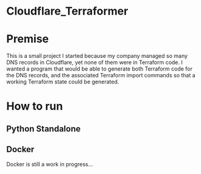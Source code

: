 # Cloudflare_Terraformer

# Premise
This is a small project I started because my company managed so many DNS records in Cloudflare, yet none of them were in Terraform code. I wanted a program that would be able to generate both Terraform code for the DNS records, and the associated Terraform import commands so that a working Terraform state could be generated.

# How to run

## Python Standalone


## Docker
Docker is still a work in progress...
